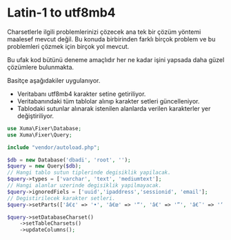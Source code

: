 # Latin-1 to utf8mb4

Charsetlerle ilgili problemlerinizi çözecek ana tek bir çözüm yöntemi maalesef mevcut değil. Bu konuda birbirinden farklı birçok problem ve bu problemleri çözmek için birçok yol mevcut.

Bu ufak kod bütünü deneme amaçlıdır her ne kadar işini yapsada daha güzel çözümlere bulunmakta. 

Basitçe aşağıdakiler uygulanıyor.

* Veritabanı  utf8mb4 karakter setine getiriliyor.
* Veritabanındaki tüm tablolar alınıp karakter setleri güncelleniyor.
* Tablodaki sutunlar alınarak istenilen alanlarda verilen karakterler yer değiştiriliyor.

```php
use Xuma\Fixer\Database;
use Xuma\Fixer\Query;

include "vendor/autoload.php";

$db = new Database('dbadi', 'root', '');
$query = new Query($db);
// Hangi tablo sutun tiplerinde degisiklik yapilacak.
$query->types = ['varchar', 'text', 'mediumtext'];
// Hangi alanlar uzerinde degisiklik yapilmayacak.
$query->ignoredFiels = ['uuid','ipaddress','sessionid', 'email'];
// Degistirilecek karakter setleri.
$query->setParts(['â€¢' => '•', 'â€œ' => '“', 'â€' => '”', 'â€˜' => '‘', 'â€™' => '’', 'Ý¾' => 'İ', 'Ý' => 'İ', 'Ä°' => 'İ', 'Ã' => 'İ', 'â€¹' => 'İ', '&Yacute;' => 'İ', 'ý' => 'ı', 'Ä±' => 'ı', 'Â±' => 'ı', 'Ã½' => 'ı', 'Ã›' => 'ı', 'â€º' => 'ı', '&yacute;' => 'ı', 'Þ' => 'Ş', 'Åž' => 'Ş', 'Ã…Å¸' => 'Ş', 'Ã¥Ã¿' => 'Ş', '&THORN;' => 'Ş', 'þ' => 'ş', 'Å?' => 'ş', 'ÅŸ' => 'ş', '&thorn;' => 'ş', 'Ð' => 'Ğ', 'Äž' => 'Ğ', 'ð' => 'ğ', 'Ä?' => 'ğ', 'ÄŸ' => 'ğ', '&eth;' => 'ğ', 'Ã‡' => 'Ç', 'Ã?' => 'Ç', '&Ccedil;' => 'Ç', 'Ã§' => 'ç', '&ccedil;' => 'ç', 'Ã–' => 'Ö', '&Ouml;' => 'Ö', 'Ã¶' => 'ö', '&ouml;' => 'ö', 'Ãœ' => 'Ü', '&Uuml;' => 'Ü', 'ÃƒÂ¼' => 'ü', 'Ã£Â¼' => 'ü', 'Ã¼' => 'ü', '&uuml;' => 'ü']);

$query->setDatabaseCharset()
    ->setTableCharsets()
    ->updateColumns();
```